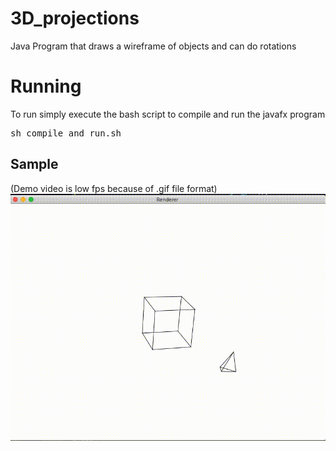 # 3D_projections
Java Program that draws a wireframe of objects and can do rotations

# Running
To run simply execute the bash script to compile and run the javafx program
<pre>sh compile_and_run.sh</pre>

## Sample
(Demo video is low fps because of .gif file format)
![Code Demo](dependancies/sample/sample.gif)
